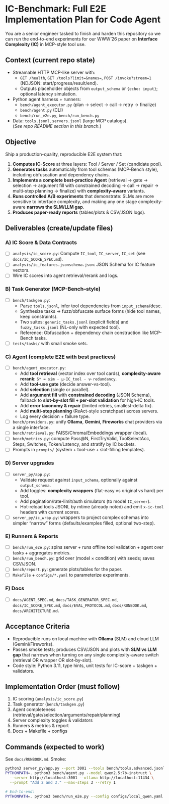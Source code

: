 # IC-Benchmark: Full E2E Implementation Plan for Code Agent

You are a senior engineer tasked to finish and harden this repository so we can run the end-to-end experiments for our WWW’26 paper on **Interface Complexity (IC)** in MCP-style tool use.

## Context (current repo state)
- Streamable HTTP MCP-like server with:
  - `GET /health`, `GET /tools?limit=&names=`, `POST /invoke?stream=1` (NDJSON: start/progress/result/end). 
  - Outputs placeholder objects from `output_schema` or `{echo: input}`; optional latency simulation.  
- Python agent harness + runners:
  - `bench/agent_executor.py` (plan → select → call → retry → finalize)
  - `bench/agent.py` (CLI)
  - `bench/run_e2e.py`, `bench/run_bench.py`
- Data: `tools.jsonl`, `servers.jsonl` (large MCP catalogs).  
(*See repo README section in this branch.*)
  
## Objective
Ship a production-quality, reproducible E2E system that:
1. **Computes IC-Score** at three layers: Tool / Server / Set (candidate pool).
2. **Generates tasks** automatically from tool schemas (MCP-Bench style), including obfuscation and dependency chains.
3. **Implements a complete best-practice Agent** (retrieval → gate → selection → argument fill with constrained decoding → call → repair → multi-step planning → finalize) with **complexity-aware** variants.
4. **Runs controlled A/B experiments** that demonstrate: SLMs are more sensitive to interface complexity, and making any one stage complexity-aware **narrows the SLM/LLM gap**.
5. **Produces paper-ready reports** (tables/plots & CSV/JSON logs).

## Deliverables (create/update files)

### A) IC Score & Data Contracts
- [ ] `analysis/ic_score.py`: Compute `IC_tool`, `IC_server`, `IC_set` (see `docs/IC_SCORE_SPEC.md`).
- [ ] `analysis/ic_features.jsonschema.json`: JSON Schema for IC feature vectors.
- [ ] Wire IC scores into agent retrieval/rerank and logs.

### B) Task Generator (MCP-Bench–style)
- [ ] `bench/taskgen.py`: 
  - Parse `tools.jsonl`, infer tool dependencies from `input_schema`/desc.
  - Synthesize tasks → fuzz/obfuscate surface forms (hide tool names, keep constraints).
  - Two suites: `generic_tasks.jsonl` (explicit fields) and `fuzzy_tasks.jsonl` (NL-only with expected tool).
  - Reference: Obfuscation + dependency chain construction like MCP-Bench tasks. 
- [ ] `tests/tasks/` with small smoke sets.

### C) Agent (complete E2E with best practices)
- [ ] `bench/agent_executor.py`:
  - Add **tool retrieval** (vector index over tool cards), **complexity-aware rerank**: `S* = sim - μ·IC_tool - ν·redundancy`.
  - Add **tool-use gate** (decide answer-vs-tool).
  - Add **selection** (single or parallel).
  - Add **argument fill** with **constrained decoding** (JSON Schema), fallback to **slot-by-slot fill + per-slot validation** for high-IC tools.
  - Add **error taxonomy & repair** (limited retries, smallest-delta fix).
  - Add **multi-step planning** (ReAct-style scratchpad) across servers.
  - Log every decision + failure type.
- [ ] `bench/providers.py`: unify **Ollama**, **Gemini**, **Fireworks** chat providers via a single interface.
- [ ] `bench/retrieval.py`: FAISS/Chroma/Embeddings wrapper (local).
- [ ] `bench/metrics.py`: compute Pass@N, FirstTryValid, ToolSelectAcc, Steps, Switches, Token/Latency, and stratify by IC buckets.
- [ ] Prompts in `prompts/` (system + tool-use + slot-filling templates).

### D) Server upgrades
- [ ] `server_py/app.py`:
  - Validate request against `input_schema`, optionally against `output_schema`.
  - Add toggles: **complexity wrappers** (flat-easy vs original vs hard) per tool.
  - Add pagination/rate-limit/auth simulators (to model `IC_server`).
  - Hot-reload tools JSONL by mtime (already noted) and emit `x-ic-tool` headers with current scores.
- [ ] `server_py/ic_wrap.py`: wrappers to project complex schemas into simpler “narrow” forms (defaults/examples filled, optional two-step).

### E) Runners & Reports
- [ ] `bench/run_e2e.py`: spins server + runs offline tool validation + agent over tasks + aggregates metrics.
- [ ] `bench/run_bench.py`: grid over (model × condition) with seeds; saves CSV/JSON.
- [ ] `bench/report.py`: generate plots/tables for the paper.
- [ ] `Makefile` + `configs/*.yaml` to parameterize experiments.

### F) Docs
- [ ] `docs/AGENT_SPEC.md`, `docs/TASK_GENERATOR_SPEC.md`, `docs/IC_SCORE_SPEC.md`, `docs/EVAL_PROTOCOL.md`, `docs/RUNBOOK.md`, `docs/ARCHITECTURE.md`.

## Acceptance Criteria
- Reproducible runs on local machine with **Ollama** (SLM) and cloud LLM (Gemini/Fireworks).
- Passes smoke tests; produces CSV/JSON and plots with **SLM vs LLM gap** that narrows when turning on any single complexity-aware switch (retrieval OR wrapper OR slot-by-slot).
- Code style: Python 3.11, type hints, unit tests for IC-score + taskgen + validators.

## Implementation Order (must follow)
1) IC scoring (`analysis/ic_score.py`)  
2) Task generator (`bench/taskgen.py`)  
3) Agent completeness (retrieval/gate/selection/arguments/repair/planning)  
4) Server complexity toggles & validators  
5) Runners & metrics & report  
6) Docs + Makefile + configs

## Commands (expected to work)
See `docs/RUNBOOK.md`. Smoke:
```bash
python3 server_py/app.py --port 3001 --tools bench/tools.advanced.jsonl
PYTHONPATH=. python3 bench/agent.py --model qwen2.5:7b-instruct \
  --server http://localhost:3001 --ollama http://localhost:11434 \
  --prompt "Add 2 and 3." --max-steps 3 --retry 1

# End-to-end:
PYTHONPATH=. python3 bench/run_e2e.py --config configs/local_qwen.yaml
